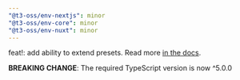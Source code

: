 ```yaml
---
"@t3-oss/env-nextjs": minor
"@t3-oss/env-core": minor
"@t3-oss/env-nuxt": minor
---
```


feat!: add ability to extend presets. Read more [in the docs](https://env.t3.gg/docs/customization#extending-presets).

**BREAKING CHANGE**: The required TypeScript version is now ^5.0.0
